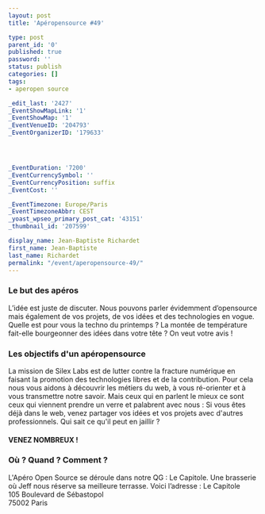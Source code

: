 ```yaml
---
layout: post
title: 'Apéropensource #49'

type: post
parent_id: '0'
published: true
password: ''
status: publish
categories: []
tags:
- aperopen source

_edit_last: '2427'
_EventShowMapLink: '1'
_EventShowMap: '1'
_EventVenueID: '204793'
_EventOrganizerID: '179633'




_EventDuration: '7200'
_EventCurrencySymbol: ''
_EventCurrencyPosition: suffix
_EventCost: ''

_EventTimezone: Europe/Paris
_EventTimezoneAbbr: CEST
_yoast_wpseo_primary_post_cat: '43151'
_thumbnail_id: '207599'

display_name: Jean-Baptiste Richardet
first_name: Jean-Baptiste
last_name: Richardet
permalink: "/event/aperopensource-49/"
---
```


### Le but des apéros

L’idée est juste de discuter. Nous pouvons parler évidemment d’opensource mais également de vos projets, de vos idées et des technologies en vogue. Quelle est pour vous la techno du printemps ? La montée de température fait-elle bourgeonner des idées dans votre tête ? On veut votre avis !

### Les objectifs d'un apéropensource

La mission de Silex Labs est de lutter contre la fracture numérique en faisant la promotion des technologies libres et de la contribution. Pour cela nous vous aidons à découvrir les métiers du web, à vous ré-orienter et à vous transmettre notre savoir. Mais ceux qui en parlent le mieux ce sont ceux qui viennent prendre un verre et palabrent avec nous
: 
Si vous êtes déjà dans le web, venez partager vos idées et vos projets avec d'autres professionnels. Qui sait ce qu'il peut en jaillir ?

#### VENEZ NOMBREUX !

### Où ? Quand ? Comment ?

L'Apéro Open Source se déroule dans notre QG
: Le Capitole. Une brasserie où Jeff nous réserve sa meilleure terrasse. Voici l’adresse
: 
Le Capitole  
105 Boulevard de Sébastopol  
75002 Paris
